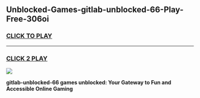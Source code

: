 
## Unblocked-Games-gitlab-unblocked-66-Play-Free-306oi
<h3>
<a href="https://premium76.site?title=gitlab-unblocked-66&ref=20M">CLICK TO PLAY</a></h3>
<hr>

<h3>
<a href="https://premium76.site?title=gitlab-unblocked-66&ref=20M">CLICK 2 PLAY</a>
  
</h3>

<a href="https://premium76.site?title=gitlab-unblocked-66&ref=19M"><img src="https://clearcache.store/games.png"></a>


**gitlab-unblocked-66 games unblocked: Your Gateway to Fun and Accessible Online Gaming**
